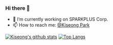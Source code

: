 ### Hi there 👋

- 🔭 I’m currently working on SPARKPLUS Corp.
- 📫 How to reach me: [@Kiseong Park](mailto:alpha.go@kakao.com?subject=[GitHub])

[![Kiseong's github stats](https://github-readme-stats.vercel.app/api?username=KOR-Believer&theme=vue&show_icons=true&hide=issues)](https://github.com/anuraghazra/github-readme-stats)
[![Top Langs](https://github-readme-stats.vercel.app/api/top-langs/?username=KOR-Believer&layout=compact)](https://github.com/anuraghazra/github-readme-stats)

<!--
**KOR-Believer/KOR-Believer** is a ✨ _special_ ✨ repository because its `README.md` (this file) appears on your GitHub profile.

Here are some ideas to get you started:

- 🔭 I’m currently working on BRANDI Inc.
- 🌱 I’m currently learning ...
- 👯 I’m looking to collaborate on ...
- 🤔 I’m looking for help with ...
- 💬 Ask me about ...
- 📫 How to reach me: ...
- 😄 Pronouns: ...
- ⚡ Fun fact: ...
-->
